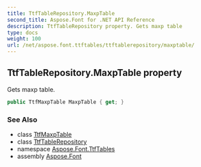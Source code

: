 ```yaml
---
title: TtfTableRepository.MaxpTable
second_title: Aspose.Font for .NET API Reference
description: TtfTableRepository property. Gets maxp table
type: docs
weight: 100
url: /net/aspose.font.ttftables/ttftablerepository/maxptable/
---
```

## TtfTableRepository.MaxpTable property

Gets maxp table.

```csharp
public TtfMaxpTable MaxpTable { get; }
```

### See Also

* class [TtfMaxpTable](../../ttfmaxptable/)
* class [TtfTableRepository](../)
* namespace [Aspose.Font.TtfTables](../../ttftablerepository/)
* assembly [Aspose.Font](../../../)


